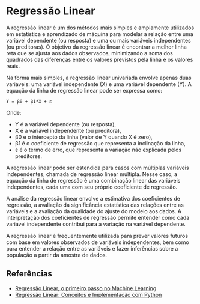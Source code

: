 # Regressão Linear


A regressão linear é um dos métodos mais simples e amplamente utilizados em estatística e aprendizado de máquina para modelar a relação entre uma variável dependente (ou resposta) e uma ou mais variáveis independentes (ou preditoras). O objetivo da regressão linear é encontrar a melhor linha reta que se ajusta aos dados observados, minimizando a soma dos quadrados das diferenças entre os valores previstos pela linha e os valores reais.

Na forma mais simples, a regressão linear univariada envolve apenas duas variáveis: uma variável independente (X) e uma variável dependente (Y). A equação da linha de regressão linear pode ser expressa como:

`Y = β0 + β1*X + ε`

Onde:

* Y é a variável dependente (ou resposta),
* X é a variável independente (ou preditora),
* β0 é o intercepto da linha (valor de Y quando X é zero),
* β1 é o coeficiente de regressão que representa a inclinação da linha,
* ε é o termo de erro, que representa a variação não explicada pelos preditores.

A regressão linear pode ser estendida para casos com múltiplas variáveis independentes, chamada de regressão linear múltipla. Nesse caso, a equação da linha de regressão é uma combinação linear das variáveis independentes, cada uma com seu próprio coeficiente de regressão.

A análise da regressão linear envolve a estimativa dos coeficientes de regressão, a avaliação da significância estatística das relações entre as variáveis e a avaliação da qualidade do ajuste do modelo aos dados. A interpretação dos coeficientes de regressão permite entender como cada variável independente contribui para a variação na variável dependente.

A regressão linear é frequentemente utilizada para prever valores futuros com base em valores observados de variáveis independentes, bem como para entender a relação entre as variáveis e fazer inferências sobre a população a partir da amostra de dados.

## Referências

* [Regressão Linear, o primeiro passo no Machine Learning](https://medium.com/@patrick_ams/regressão-linear-o-primeiro-passo-no-machine-learning-8f1c301f4529)
* [Regressão Linear: Conceitos e Implementação com Python](https://medium.com/@bruno.dorneles/regressão-linear-conceitos-e-implementação-com-python-232c19e00f03)
